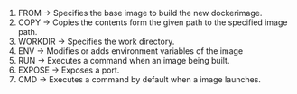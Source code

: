 1. FROM -> Specifies the base image to build the new dockerimage.
2. COPY -> Copies the contents form the given path to the specified image path.
3. WORKDIR -> Specifies the work directory.
4. ENV -> Modifies or adds environment variables of the image
5. RUN -> Executes a command when an image being built.
6. EXPOSE -> Exposes a port.
7. CMD -> Executes a command by default when a image launches.
